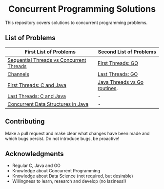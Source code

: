 <h1 align="center">
  Concurrent Programming Solutions
</h1>

This repository covers solutions to concurrent programming problems.

## List of Problems

| First List of Problems | Second List of Problems |
| --- | --- |
| [Sequential Threads vs Concurrent Threads](./List%201/1) | [First Threads: GO](./List%202/1) |
| [Channels](./List%201/2) | [Last Threads: GO](./List%202/2) |
| [First Threads: C and Java](./List%201/3) | [Java Threads vs Go routines](./List%202/3). |
| [Last Threads: C and Java](./List%201/4) | - |
| [Concurrent Data Structures in Java](./List%201/5) | - |


## Contributing
Make a pull request and make clear what changes have been made and which bugs persist. Do not introduce bugs, be proactive!

## Acknowledgments
* Regular C, Java and GO
* Knowledge about Concurrent Programming
* Knowledge about Data Science (not required, but desirable)
* Willingness to learn, research and develop (no laziness!)
